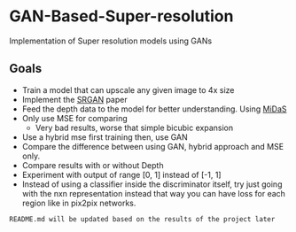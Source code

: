 # GAN-Based-Super-resolution
Implementation of Super resolution models using GANs

## Goals 

- Train a model that can upscale any given image to 4x size
- Implement the [SRGAN](https://arxiv.org/pdf/1609.04802) paper
- Feed the depth data to the model for better understanding. Using [MiDaS](https://pytorch.org/hub/intelisl_midas_v2/)
- Only use MSE for comparing
    -  Very bad results, worse that simple bicubic expansion
- Use a hybrid mse first training then, use GAN
- Compare the difference between using GAN, hybrid approach and MSE only.
- Compare results with or without Depth
- Experiment with output of range [0, 1] instead of [-1, 1]
- Instead of using a classifier inside the discriminator itself, try just going with the nxn representation instead that way you can have loss for each region like in pix2pix networks.

`README.md will be updated based on the results of the project later`
